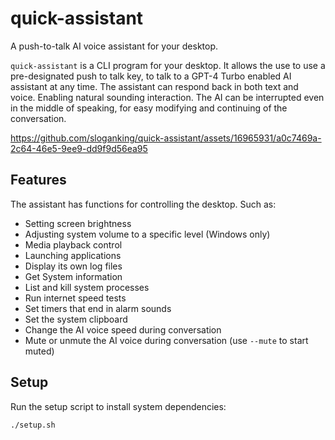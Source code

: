 # quick-assistant

A push-to-talk AI voice assistant for your desktop.

`quick-assistant` is a CLI program for your desktop. It allows the use to use a pre-designated push to talk key, to talk to a GPT-4 Turbo enabled AI assistant at any time. The assistant can respond back in both text and voice. Enabling natural sounding interaction. The AI can be interrupted even in the middle of speaking, for easy modifying and continuing of the conversation. 

https://github.com/sloganking/quick-assistant/assets/16965931/a0c7469a-2c64-46e5-9ee9-dd9f9d56ea95


## Features

The assistant has functions for controlling the desktop. Such as:

- Setting screen brightness
- Adjusting system volume to a specific level (Windows only)
- Media playback control
- Launching applications
- Display its own log files
- Get System information
- List and kill system processes
- Run internet speed tests
- Set timers that end in alarm sounds
- Set the system clipboard
- Change the AI voice speed during conversation
- Mute or unmute the AI voice during conversation (use `--mute` to start muted)

## Setup

Run the setup script to install system dependencies:

```bash
./setup.sh
```
